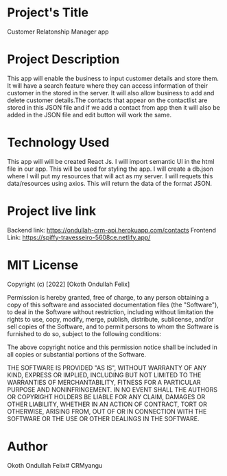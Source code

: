 # Project's Title

Customer Relatonship Manager app

# Project Description
This app will enable the business to input customer details and store them.  It will have a search feature where they can access information of their customer in the stored in the server. It will also allow business to add and delete customer details.The contacts that appear on the contactlist are stored in this JSON file and if we add a contact from app then it will also be added in the JSON file and edit button will work the same.

# Technology Used
This app will will be created React Js. I will import semantic UI in the html file in our app. This will be used for styling the app. I will create a db.json where I will put my resources that will act as my server. I will requets this data/resources using axios. This will return the data of the format JSON.

# Project live link
Backend link: https://ondullah-crm-api.herokuapp.com/contacts
Frontend Link: https://spiffy-travesseiro-5608ce.netlify.app/

# MIT License
Copyright (c) [2022] [Okoth Ondullah Felix]

Permission is hereby granted, free of charge, to any person obtaining a copy of this software and associated documentation files (the "Software"), to deal in the Software without restriction, including without limitation the rights to use, copy, modify, merge, publish, distribute, sublicense, and/or sell copies of the Software, and to permit persons to whom the Software is furnished to do so, subject to the following conditions:

The above copyright notice and this permission notice shall be included in all copies or substantial portions of the Software.

THE SOFTWARE IS PROVIDED "AS IS", WITHOUT WARRANTY OF ANY KIND, EXPRESS OR IMPLIED, INCLUDING BUT NOT LIMITED TO THE WARRANTIES OF MERCHANTABILITY, FITNESS FOR A PARTICULAR PURPOSE AND NONINFRINGEMENT. IN NO EVENT SHALL THE AUTHORS OR COPYRIGHT HOLDERS BE LIABLE FOR ANY CLAIM, DAMAGES OR OTHER LIABILITY, WHETHER IN AN ACTION OF CONTRACT, TORT OR OTHERWISE, ARISING FROM, OUT OF OR IN CONNECTION WITH THE SOFTWARE OR THE USE OR OTHER DEALINGS IN THE SOFTWARE.

# Author
Okoth Ondullah Felix# CRMyangu
